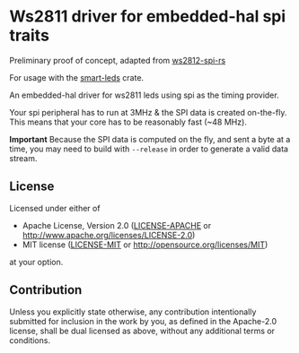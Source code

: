 # Ws2811 driver for embedded-hal spi traits

Preliminary proof of concept, adapted from [ws2812-spi-rs](https://github.com/smart-leds-rs/ws2812-spi-rs)

For usage with the [smart-leds](https://github.com/smart-leds-rs/smart-leds)
crate.

An embedded-hal driver for ws2811 leds using spi as the timing provider. 

  Your spi peripheral has to run at 3MHz & the SPI data is created on-the-fly. 
  This means that your core has to be reasonably fast (~48 MHz).

  **Important** Because the SPI data is computed on the fly, and sent a byte at
  a time, you may need to build with `--release` in order to generate a valid
  data stream.

## License

Licensed under either of

- Apache License, Version 2.0 ([LICENSE-APACHE](LICENSE-APACHE) or http://www.apache.org/licenses/LICENSE-2.0)
- MIT license ([LICENSE-MIT](LICENSE-MIT) or http://opensource.org/licenses/MIT)

at your option.

## Contribution

Unless you explicitly state otherwise, any contribution intentionally submitted
for inclusion in the work by you, as defined in the Apache-2.0 license, shall be
dual licensed as above, without any additional terms or conditions.
